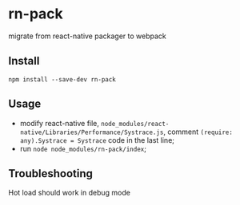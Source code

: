 # rn-pack

migrate from react-native packager to webpack

## Install
`npm install --save-dev rn-pack`

## Usage
*  modify react-native file, `node_modules/react-native/Libraries/Performance/Systrace.js`, comment `(require: any).Systrace = Systrace` code  in the last line;
* run `node node_modules/rn-pack/index`; 

## Troubleshooting
Hot load should work in debug mode
